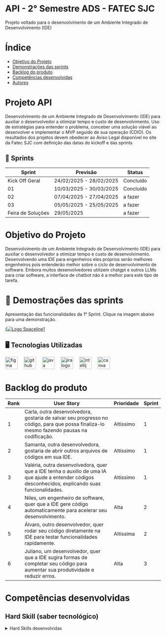   # API - 2° Semestre ADS - FATEC SJC

  Projeto voltado para o desenvolvimento de um Ambiente Integrado de Desenvolvimento (IDE)

  # Índice
  * [Objetivo do Projeto](#objetivo-do-projeto)
  * [Demonstrações das sprints](#Demostrações-das-sprints)
  * [Backlog do produto](#Backlog-do-produto)
  * [Competências desenvolvidas](#competências-desenvolvidas)
  * [Autores](#autores)

  # Projeto API
  Desenvolvimento de um Ambiente Integrado de Desenvolvimento (IDE) para auxiliar o desenvolvedor a otimizar tempo e custo de desenvolvimento.
  Uso de estratégias para entender o problema, conceber uma solução viável ao desenvolver e implementar o MVP seguido de sua operação (CDIO). 
  Os resultados dos projetos devem obedecer ao Aviso Legal disponível no site da Fatec SJC com definição das datas do kickoff e das sprints

  ## :card_index: Sprints
  
  Sprint | Previsão | Status|
  |------|--------|------|
  |Kick Off Geral | 24/02/2025 - 28/02/2025 | Concluído |
  |01| 10/03/2025 - 30/03/2025 | Concluído |
  |02| 07/04/2025 - 27/04/2025 | a fazer |
  |03| 05/05/2025 - 25/05/2025 | a fazer |
  |Feira de Soluções|29/05/2025 |a fazer |


  # Objetivo do Projeto
  Desenvolvimento de um Ambiente Integrado de Desenvolvimento (IDE) para auxiliar o desenvolvedor a otimizar tempo e custo de desenvolvimento. Desenvolvendo uma IDE para engenheiros eles próprios serão melhores engenheiros pois entenderão melhor sobre o ciclo de desenvolvimento de software. Embora muitos desenvolvedores utilizem chatgpt e outros LLMs para criar software, a interface de chatbot não é a melhor para este tipo de tarefa.


# :vhs: Demostrações das sprints

Apresentação das funcionalidades da 1° Sprint.
Clique na imagem abaixo para uma demonstração.

[(![Logo Spaceline1](https://github.com/user-attachments/assets/0172c881-902b-4b82-b01a-fa3a1f033c75)](https://youtu.be/rZFVHzZK1eo)


## :desktop_computer: Tecnologias Utilizadas
<div align="left">
  <img src="https://cdn.jsdelivr.net/gh/devicons/devicon/icons/figma/figma-original.svg" height="40" alt="figma logo"  />
  <img width="12" />
  <img src="https://cdn.jsdelivr.net/gh/devicons/devicon/icons/github/github-original.svg" height="40" alt="github logo"  />
  <img width="12" />
  <img src="https://cdn.jsdelivr.net/gh/devicons/devicon/icons/java/java-original.svg" height="40" alt="java logo"  />
  <img width="12" />
  <img src="https://cdn.jsdelivr.net/gh/devicons/devicon/icons/jira/jira-original.svg" height="40" alt="jira logo"  />
  <img width="12" />
  <img src="https://cdn.jsdelivr.net/gh/devicons/devicon/icons/intellij/intellij-original.svg" height="40" alt="intellij logo"  />
  <img width="12" />
  <img src="https://cdn.jsdelivr.net/gh/devicons/devicon/icons/canva/canva-original.svg" height="40" alt="canva logo"  />
</div>

###

# Backlog do produto

| Rank | User Story | Prioridade | Sprint |
|----|---------|----------|------|
| 1 | Carla, outra desenvolvedora, gostaria de salvar seu progresso no código, para que possa finaliza-lo mesmo fazendo pausas na codificação.  | Altíssimo | 1 |
| 2 | Samanta, outra desenvolvedora, gostaria de abrir outros arquivos de códigos em sua IDE.  | Altíssimo | 1 |
| 3 | Valéria, outra desenvolvedora, quer que a IDE tenha o auxilio de uma IA que ajude a entender códigos desconhecidos, explicando suas funcionalidades. | Altíssimo | 1 |
| 4 | Niles, um engenheiro de software, quer que a IDE gere código automaticamente para acelerar seu desenvolvimento. | Alta | 2 |
| 5 | Álvaro, outro desenvolvedor, quer rodar seu código diretamente na IDE para testar funcionalidades rapidamente.  | Altíssima | 2 |
| 6 | Juliano, um desenvolvedor, quer que a IDE sugira formas de completar seu código para aumentar sua produtividade e reduzir erros.| Alta | 3 |




  </details>

  # Competências desenvolvidas

## Hard Skill (saber tecnológico)
<details>
<summary>Hard Skills desenvolvidas</summary>
  
| Tecnologia/Metodologia | Classificação |
| ---------------------- | ------------- |
| GitHub | ★ ★ ★ ★ ★ ★ ★ ☆ ☆ ☆ |
| Gestão de Projetos | ★ ★ ★ ★ ★ ★ ☆ ☆ ☆ ☆ |
| Scrum Master | ★ ★ ★ ★ ★ ★ ★ ☆ ☆ ☆ |
| Prodct Owner | ★ ★ ★ ★ ★ ★ ★ ☆ ☆ ☆ |
| Markdown | ★ ★ ★ ★ ★ ★ ★ ☆ ☆ ☆ |
| Git Projects | ★ ★ ★ ★ ★ ★ ★ ☆ ☆ ☆ |
| Jira Software | ★ ★ ★ ★ ★ ★ ★ ☆ ☆ ☆ |

# :medal_sports: Docentes
| P¹ | m² |
| ---------------------- | ------------- |
| Professor Giuliano Bertoti | Professor Cláudio Lima |


  # Autores
|    Função     | Nome                                  |                                                                                                                                                      LinkedIn & GitHub                                                                                                                                                      |
| :-----------: | :------------------------------------ | :-------------------------------------------------------------------------------------------------------------------------------------------------------------------------------------------------------------------------------------------------------------------------------------------------------------------------: |
| Product Owner |   Rafaela da Silva Penafiel Diniz         |     [![GitHub Badge](https://img.shields.io/badge/GitHub-111217?style=flat-square&logo=github&logoColor=white)](https://github.com/rafaelapenafiel)              |
| Scrum Master  | Julia Roberta Ferreira Prianti |      [![GitHub Badge](https://img.shields.io/badge/GitHub-111217?style=flat-square&logo=github&logoColor=white)](https://github.com/juliaprianti06)     |
| Team Member   | Yasmin Cristina Padilha              |         [![GitHub Badge](https://img.shields.io/badge/GitHub-111217?style=flat-square&logo=github&logoColor=white)](https://github.com/yaspadilha)|
|  Team Member  | Letícia Gabriele de Oliveira Lopes                 |         [![GitHub Badge](https://img.shields.io/badge/GitHub-111217?style=flat-square&logo=github&logoColor=white)](https://github.com/Leti-10)        |
|  Team Member  | André de Lima Gonçalves       |           [![GitHub Badge](https://img.shields.io/badge/GitHub-111217?style=flat-square&logo=github&logoColor=white)](https://github.com/DevAndre9312)          |
|  Team Member  | Raul Germano Rosendo de Oliveira Duarte       |           [![GitHub Badge](https://img.shields.io/badge/GitHub-111217?style=flat-square&logo=github&logoColor=white)](https://github.com/Raul-Germano-Rosendo)          |
|  Team Member  | Gabriel Sarubi Motta Fereira       |           [![GitHub Badge](https://img.shields.io/badge/GitHub-111217?style=flat-square&logo=github&logoColor=white)](https://github.com/GabrielSarubi-7)          |
|  Team Member  | João Álvaro Oliveira Silva       |           [![GitHub Badge](https://img.shields.io/badge/GitHub-111217?style=flat-square&logo=github&logoColor=white)](https://github.com/JoaoAlv4ro)          |
